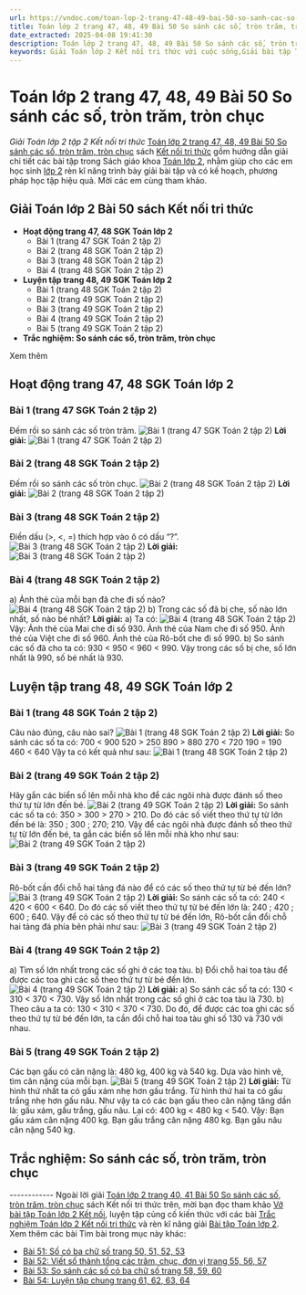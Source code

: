 ```yaml
---
url: https://vndoc.com/toan-lop-2-trang-47-48-49-bai-50-so-sanh-cac-so-tron-tram-tron-chuc-260939
title: Toán lớp 2 trang 47, 48, 49 Bài 50 So sánh các số, tròn trăm, tròn chục - Giải Toán lớp 2 tập 2 Kết nối tri thức - VnDoc.com
date_extracted: 2025-04-08 19:41:30
description: Toán lớp 2 trang 47, 48, 49 Bài 50 So sánh các số, tròn trăm, tròn chục được biên soạn bám sát chương trình sách giáo khoa, giúp cho các em học sinh tham khảo, ôn tập, củng cố kỹ năng giải Toán 2
keywords: Giải Toán lớp 2 Kết nối tri thức với cuộc sống,Giải bài tập Toán lớp 2 Kết nối tri thức,Toán lớp 2,Giải Toán lớp 2,Toán 2,giải Toán 2,bài tập toán lớp 2,toan lop 2,toán lớp 2 tập 2,toán 2 tập 2,giải bài tập toán lớp 2,bài toán lớp 2,Toán lớp 2 trang 47 tập 2,Toán lớp 2 trang 48 tập 2,toán lớp 2 trang 49,Toán lớp 2 trang 49 SGK,Toán lớp 2 bài 50,Toán lớp 2 So sánh các số tròn trăm tròn chục
---
```


# Toán lớp 2 trang 47, 48, 49 Bài 50 So sánh các số, tròn trăm, tròn chục
 _Giải Toán lớp 2 tập 2 Kết nối tri thức_
[Toán lớp 2 trang 47, 48, 49 Bài 50 So sánh các số, tròn trăm, tròn chục](<https://vndoc.com/toan-lop-2-trang-47-48-49-bai-50-so-sanh-cac-so-tron-tram-tron-chuc-260939>) sách [Kết nối tri thức](<https://vndoc.com/bo-sach-giao-khoa-lop-2-sach-ket-noi-227401>) gồm hướng dẫn giải chi tiết các bài tập trong  Sách giáo khoa [Toán lớp 2](<https://vndoc.com/toan-lop2> "Toán lớp 2"), nhằm giúp cho các em học sinh [lớp 2](<https://vndoc.com/tai-lieu-hoc-tap-lop2>) rèn kĩ năng trình bày giải bài tập và có kế hoạch, phương pháp học tập hiệu quả. Mời các em cùng tham khảo.
## **Giải Toán lớp 2 Bài 50 sách Kết nối tri thức**
  * **Hoạt động trang 47, 48 SGK Toán lớp 2**
    * Bài 1 \(trang 47 SGK Toán 2 tập 2\)
    * Bài 2 \(trang 48 SGK Toán 2 tập 2\)
    * Bài 3 \(trang 48 SGK Toán 2 tập 2\)
    * Bài 4 \(trang 48 SGK Toán 2 tập 2\)
  * **Luyện tập trang 48, 49 SGK Toán lớp 2**
    * Bài 1 \(trang 48 SGK Toán 2 tập 2\)
    * Bài 2 \(trang 49 SGK Toán 2 tập 2\)
    * Bài 3 \(trang 49 SGK Toán 2 tập 2\)
    * Bài 4 \(trang 49 SGK Toán 2 tập 2\)
    * Bài 5 \(trang 49 SGK Toán 2 tập 2\)
  * **Trắc nghiệm: So sánh các số, tròn trăm, tròn chục**

Xem thêm
## **Hoạt động trang 47, 48 SGK Toán lớp 2**
### Bài 1 \(trang 47 SGK Toán 2 tập 2\)
Đếm rồi so sánh các số tròn trăm.
![Bài 1 \(trang 47 SGK Toán 2 tập 2\)](https://i.vdoc.vn/data/image/2022/03/31/toan-lop-2-trang-47-48-49-bai-50-1.jpg)
**Lời giải:**
![Bài 1 \(trang 47 SGK Toán 2 tập 2\)](https://i.vdoc.vn/data/image/2022/03/31/toan-lop-2-trang-47-48-49-bai-50-2.jpg)
### Bài 2 \(trang 48 SGK Toán 2 tập 2\)
Đếm rồi so sánh các số tròn chục.
![Bài 2 \(trang 48 SGK Toán 2 tập 2\)](https://i.vdoc.vn/data/image/2022/03/31/toan-lop-2-trang-47-48-49-bai-50-3.jpg)
**Lời giải:**
![Bài 2 \(trang 48 SGK Toán 2 tập 2\)](https://i.vdoc.vn/data/image/2022/03/31/toan-lop-2-trang-47-48-49-bai-50-4.jpg)
### Bài 3 \(trang 48 SGK Toán 2 tập 2\)
Điền dấu \(>, <, =\) thích hợp vào ô có dấu “?”.
![Bài 3 \(trang 48 SGK Toán 2 tập 2\)](https://i.vdoc.vn/data/image/2022/03/31/toan-lop-2-trang-47-48-49-bai-50-5.jpg)
**Lời giải:**
![Bài 3 \(trang 48 SGK Toán 2 tập 2\)](https://i.vdoc.vn/data/image/2022/03/31/toan-lop-2-trang-47-48-49-bai-50-10.jpg)
### Bài 4 \(trang 48 SGK Toán 2 tập 2\)
a\) Ảnh thẻ của mỗi bạn đã che đi số nào?
![Bài 4 \(trang 48 SGK Toán 2 tập 2\)](https://i.vdoc.vn/data/image/2022/03/31/toan-lop-2-trang-47-48-49-bai-50-11.jpg)
b\) Trong các số đã bị che, số nào lớn nhất, số nào bé nhất?
**Lời giải:**
a\) Ta có:
![Bài 4 \(trang 48 SGK Toán 2 tập 2\)](https://i.vdoc.vn/data/image/2022/03/31/toan-lop-2-trang-47-48-49-bai-50-12.jpg)
Vậy: Ảnh thẻ của Mai che đi số 930.
Ảnh thẻ của Nam che đi số 950.
Ảnh thẻ của Việt che đi số 960.
Ảnh thẻ của Rô-bốt che đi số 990.
b\) So sánh các số đã cho ta có:
930 < 950 < 960 < 990.
Vậy trong các số bị che, số lớn nhất là 990, số bé nhất là 930.
## **Luyện tập trang 48, 49 SGK Toán lớp 2**
### Bài 1 \(trang 48 SGK Toán 2 tập 2\)
Câu nào đúng, câu nào sai?
![Bài 1 \(trang 48 SGK Toán 2 tập 2\)](https://i.vdoc.vn/data/image/2022/03/31/toan-lop-2-trang-47-48-49-bai-50-13.jpg)
**Lời giải:**
So sánh các số ta có:
700 < 900 520 > 250
890 > 880 270 < 720
190 = 190 460 < 640
Vậy ta có kết quả như sau:
![Bài 1 \(trang 48 SGK Toán 2 tập 2\)](https://i.vdoc.vn/data/image/2022/03/31/toan-lop-2-trang-47-48-49-bai-50-14.jpg)
### Bài 2 \(trang 49 SGK Toán 2 tập 2\)
Hãy gắn các biển số lên mỗi nhà kho để các ngôi nhà được đánh số theo thứ tự từ lớn đến bé.
![Bài 2 \(trang 49 SGK Toán 2 tập 2\)](https://i.vdoc.vn/data/image/2022/03/31/toan-lop-2-trang-47-48-49-bai-50-15.jpg)
**Lời giải:**
So sánh các số ta có:
350 > 300 > 270 > 210.
Do đó các số viết theo thứ tự từ lớn đến bé là:
350 ; 300 ; 270; 210.
Vậy để các ngôi nhà được đánh số theo thứ tự từ lớn đến bé, ta gắn các biển số lên mỗi nhà kho như sau:
![Bài 2 \(trang 49 SGK Toán 2 tập 2\)](https://i.vdoc.vn/data/image/2022/03/31/toan-lop-2-trang-47-48-49-bai-50-16.jpg)
### Bài 3 \(trang 49 SGK Toán 2 tập 2\)
Rô-bốt cần đổi chỗ hai tảng đá nào để có các số theo thứ tự từ bé đến lớn?
![Bài 3 \(trang 49 SGK Toán 2 tập 2\)](https://i.vdoc.vn/data/image/2022/03/31/toan-lop-2-trang-47-48-49-bai-50-17.jpg)
**Lời giải:**
So sánh các số ta có:
240 < 420 < 600 < 640.
Do đó các số viết theo thứ tự từ bé đến lớn là:
240 ; 420 ; 600 ; 640.
Vậy để có các số theo thứ tự từ bé đến lớn, Rô-bốt cần đổi chỗ hai tảng đá phía bên phải như sau:
![Bài 3 \(trang 49 SGK Toán 2 tập 2\)](https://i.vdoc.vn/data/image/2022/03/31/toan-lop-2-trang-47-48-49-bai-50-18.jpg)
### Bài 4 \(trang 49 SGK Toán 2 tập 2\)
a\) Tìm số lớn nhất trong các số ghi ở các toa tàu.
b\) Đổi chỗ hai toa tàu để được các toa ghi các số theo thứ tự từ bé đến lớn.
![Bài 4 \(trang 49 SGK Toán 2 tập 2\)](https://i.vdoc.vn/data/image/2022/03/31/toan-lop-2-trang-47-48-49-bai-50-19.jpg)
**Lời giải:**
a\) So sánh các số ta có:
130 < 310 < 370 < 730.
Vậy số lớn nhất trong các số ghi ở các toa tàu là 730.
b\) Theo câu a ta có: 130 < 310 < 370 < 730.
Do đó, để được các toa ghi các số theo thứ tự từ bé đến lớn, ta cần đổi chỗ hai toa tàu ghi số 130 và 730 với nhau.
### Bài 5 \(trang 49 SGK Toán 2 tập 2\)
Các bạn gấu có cân nặng là: 480 kg, 400 kg và 540 kg.
Dựa vào hình vẽ, tìm cân nặng của mỗi bạn.
![Bài 5 \(trang 49 SGK Toán 2 tập 2\)](https://i.vdoc.vn/data/image/2022/03/31/toan-lop-2-trang-47-48-49-bai-50-20.jpg)
**Lời giải:**
Từ hình thứ nhất ta có gấu xám nhẹ hơn gấu trắng.
Từ hình thứ hai ta có gấu trắng nhẹ hơn gấu nâu.
Như vậy ta có các bạn gấu theo cân nặng tăng dần là: gấu xám, gấu trắng, gấu nâu.
Lại có: 400 kg < 480 kg < 540.
Vậy: Bạn gấu xám cân nặng 400 kg.
Bạn gấu trắng cân nặng 480 kg.
Bạn gấu nâu cân nặng 540 kg.
## **Trắc nghiệm: So sánh các số, tròn trăm, tròn chục**
\------------
Ngoài lời giải [Toán lớp 2 trang 40, 41 Bài 50 So sánh các số, tròn trăm, tròn chục](<https://vndoc.com/toan-lop-2-trang-47-48-49-bai-50-so-sanh-cac-so-tron-tram-tron-chuc-260939>) sách Kết nối tri thức trên, mời bạn đọc tham khảo [Vở bài tập Toán lớp 2 Kết nối](<https://vndoc.com/vo-bai-tap-toan2> "Vở bài tập Toán lớp 2 Kết nối"), luyện tập củng cố kiến thức với các bài [Trắc nghiệm Toán lớp 2 Kết nối tri thức](<https://vndoc.com/trac-nghiem-toan-lop-2-ket-noi-tri-thuc> "Trắc nghiệm Toán lớp 2 Kết nối tri thức") và rèn kĩ năng giải [Bài tập Toán lớp 2](<https://vndoc.com/bai-tap-toan-lop2> "Bài tập Toán lớp 2").
Xem thêm các bài Tìm bài trong mục này khác:
  * [Bài 51: Số có ba chữ số trang 50, 51, 52, 53](</toan-lop-2-trang-50-51-52-53-bai-51-so-co-ba-chu-so-266541>)
  * [Bài 52: Viết số thành tổng các trăm, chục, đơn vị trang 55, 56, 57](</toan-lop-2-trang-55-56-57-bai-52-kntt-266547>)
  * [Bài 53: So sánh các số có ba chữ số trang 58, 59, 60](</toan-lop-2-trang-58-59-60-bai-53-so-sanh-cac-so-co-ba-chu-so-266548>)
  * [Bài 54: Luyện tập chung trang 61, 62, 63, 64](</toan-lop-2-trang-61-62-63-64-bai-54-kntt-266551>)

